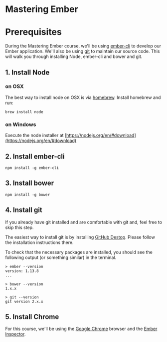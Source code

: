 # Mastering Ember

# Prerequisites

During the Mastering Ember course, we'll be using [ember-cli](http://www.ember-cli.com/) to develop our Ember
application. We'll also be using [git](git-scm.com) to maintain our source code. This will walk you through installing
Node, ember-cli and bower and git.

## 1. Install Node

### on OSX

The best way to install node on OSX is via [homebrew](http://brew.sh/). Install homebrew and run:

    brew install node

### on Windows

Execute the node installer at [https://nodejs.org/en/#download](https://nodejs.org/en/#download)

## 2. Install ember-cli

    npm install -g ember-cli

## 3. Install bower

    npm install -g bower

## 4. Install git

If you already have git installed and are comfortable with git and, feel free to skip this step.

The easiest way to install git is by installing [GitHub Destop](https://desktop.github.com/). Please follow the
installation instructions there.


To check that the necessary packages are installed, you should see the following output (or something similar) in
the terminal.

    > ember --version
    version: 1.13.8
    ...

    > bower --version
    1.x.x

    > git --version
    git version 2.x.x

## 5. Install Chrome

For this course, we'll be using the [Google Chrome](https://www.google.com/chrome/browser/) browser and the
[Ember Inspector](https://chrome.google.com/webstore/detail/ember-inspector/bmdblncegkenkacieihfhpjfppoconhi?hl=en).
